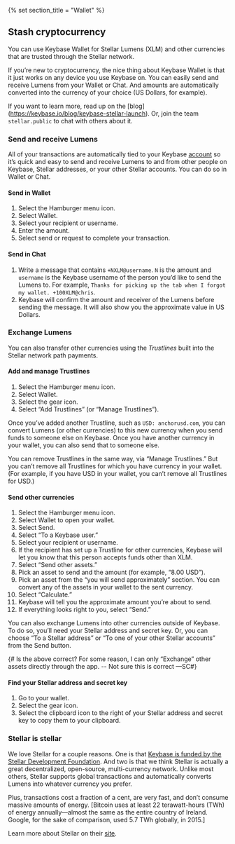 {% set section_title = "Wallet" %}

## Stash cryptocurrency
You can use Keybase Wallet for Stellar Lumens (XLM) and other currencies that are trusted through the Stellar network. 

If you’re new to cryptocurrency, the nice thing about Keybase Wallet is that it just works on any device you use Keybase on. You can easily send and receive Lumens from your Wallet or Chat. And amounts are automatically converted into the currency of your choice (US Dollars, for example). 

If you want to learn more, read up on the [blog] (https://keybase.io/blog/keybase-stellar-launch). Or, join the team `stellar.public` to chat with others about it.

### Send and receive Lumens
All of your transactions are automatically tied to your Keybase [account](/account) so it’s quick and easy to send and receive Lumens to and from other people on Keybase, Stellar addresses, or your other Stellar accounts. You can do so in Wallet or Chat.

#### Send in Wallet
1. Select the Hamburger menu icon.
2. Select Wallet.
3. Select your recipient or username.
4. Enter the amount.
5. Select send or request to complete your transaction.

#### Send in Chat
1. Write a message that contains `+NXLM@username`. `N` is the amount and `username` is the Keybase username of the person you’d like to send the Lumens to. For example, `Thanks for picking up the tab when I forgot my wallet. +100XLM@chris`.
2. Keybase will confirm the amount and receiver of the Lumens before sending the message. It will also show you the approximate value in US Dollars. 

### Exchange Lumens
You can also transfer other currencies using the *Trustlines* built into the Stellar network path payments.

#### Add and manage Trustlines
1. Select the Hamburger menu icon.
2. Select Wallet.
3. Select the gear icon.
4. Select “Add Trustlines” (or “Manage Trustlines”).

Once you’ve added another Trustline, such as `USD: anchorusd.com`, you can convert Lumens (or other currencies) to this new currency when you send funds to someone else on Keybase. Once you have another currency in your wallet, you can also send that to someone else.

You can remove Trustlines in the same way, via “Manage Trustlines.” But you can’t remove all Trustlines for which you have currency in your wallet. (For example, if you have USD in your wallet, you can’t remove all Trustlines for USD.) 

#### Send other currencies
1. Select the Hamburger menu icon.
2. Select Wallet to open your wallet.
3. Select Send.
4. Select “To a Keybase user.”
5. Select your recipient or username.
6. If the recipient has set up a Trustline for other currencies, Keybase will let you know that this person accepts funds other than XLM.
7. Select “Send other assets.”
8. Pick an asset to send and the amount (for example, “8.00 USD”).
9. Pick an asset from the “you will send approximately” section. You can convert any of the assets in your wallet to the sent currency.
10. Select “Calculate.”
11. Keybase will tell you the approximate amount you’re about to send.
12. If everything looks right to you, select “Send.”

You can also exchange Lumens into other currencies outside of  Keybase. To do so, you’ll need your Stellar address and secret key. Or, you can choose “To a Stellar address” or “To one of your other Stellar accounts” from the Send button. 

{# Is the above correct? For some reason, I can only “Exchange” other assets directly through the app. -- Not sure this is correct —SC#}

#### Find your Stellar address and secret key
1. Go to your wallet.
2. Select the gear icon.
3. Select the clipboard icon to the right of your Stellar address and secret key to copy them to your clipboard.

### Stellar is stellar
 We love Stellar for a couple reasons. One is that [Keybase is funded by the Stellar Development Foundation](https://keybase.io/blog/keybase-stellar). And two is that we think Stellar is actually a great decentralized, open-source, multi-currency network. Unlike most others, Stellar supports global transactions and automatically converts Lumens into whatever currency you prefer. 
 
 Plus, transactions cost a fraction of a cent, are very fast, and don’t consume massive amounts of energy. [Bitcoin uses at least 22 terawatt-hours (TWh) of energy annually—almost the same as the entire country of Ireland. Google, for the sake of comparison, used 5.7 TWh globally, in 2015.] 
 
 Learn more about Stellar on their [site](https://www.stellar.org/learn/intro-to-stellar).

